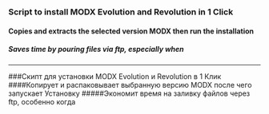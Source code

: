 ### Script to install MODX Evolution and Revolution in 1 Click 
#### Copies and extracts the selected version MODX then run the installation 
##### Saves time by pouring files via ftp, especially when


---

###Скипт для установки MODX Evolution и Revolution в 1 Клик 
####Копирует и распаковывает выбранную версию MODX после чего запускает Установку
#####Экономит время на заливку файлов через ftp, особенно когда 

